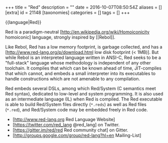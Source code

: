 +++
title = "Red"
description = ""
date = 2016-10-07T08:50:54Z
aliases = []
[extra]
id = 21148
[taxonomies]
categories = []
tags = []
+++

{{language|Red}}

Red is a paradigm-neutral [http://en.wikipedia.org/wiki/Homoiconicity homoiconic] language, strongly inspired by [[Rebol]].

Like Rebol, Red has a low memory footprint, is garbage collected, and has a [http://www.red-lang.org/p/download.html low disk footprint (< 1MB)].  But while Rebol is an interpreted language written in ANSI-C, Red seeks to be a "full-stack" language whose methodology is independent of any other toolchain.  It compiles that which can be known ahead of time, JIT-compiles that which cannot, and embeds a small interpreter into its executables to handle constructions which are not amenable to any compilation.

Red embeds several DSLs, among which Red/System (C semantics meet Red syntax), dedicated to low-level and system programming. It is also used as an intermediate language (IL) when Red is compiled. The Red executable is able to build Red/System files directly (`*.reds`) as well as Red files (`*.red`), and Red/System code may be embedded freely in Red code.

* [http://www.red-lang.org Red Language Website]
* [https://twitter.com/red_lang @red_lang] on Twitter.
* [https://gitter.im/red/red Red community chat] on Gitter.
* [http://groups.google.com/group/red-lang?hl=en Mailing-List]
